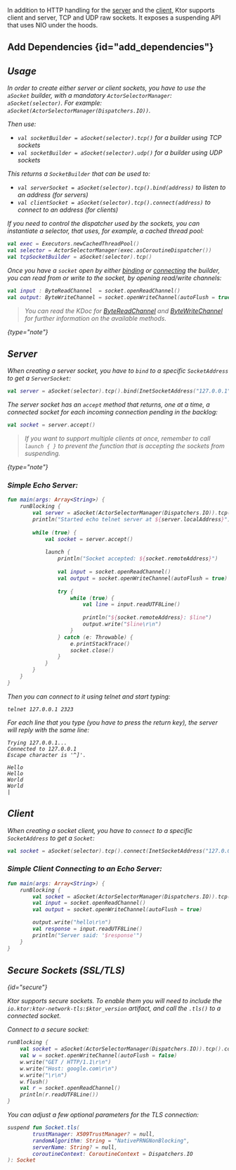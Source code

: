 [//]: # (title: Sockets)

<include src="lib.md" include-id="outdated_warning"/>

In addition to HTTP handling for the [server](A_Ktor_Application.xml) and the [client](client.md), Ktor supports client and server, TCP and UDP raw sockets.
It exposes a suspending API that uses NIO under the hoods.

## Add Dependencies {id="add_dependencies"}
<var name="feature_name" value="Sockets"/>
<var name="artifact_name" value="ktor-network"/>
<include src="lib.md" include-id="add_ktor_artifact_intro"/>
<include src="lib.md" include-id="add_ktor_artifact"/>



## Usage

In order to create either server or client sockets, you have to use the `aSocket` builder,
with a mandatory `ActorSelectorManager`: `aSocket(selector)`. For example: `aSocket(ActorSelectorManager(Dispatchers.IO))`.

Then use:

* `val socketBuilder = aSocket(selector).tcp()` for a builder using TCP sockets
* `val socketBuilder = aSocket(selector).udp()` for a builder using UDP sockets

This returns a `SocketBuilder` that can be used to:
 
* `val serverSocket = aSocket(selector).tcp().bind(address)` to listen to an address (for servers)
* `val clientSocket = aSocket(selector).tcp().connect(address)` to connect to an address (for clients)
 
If you need to control the dispatcher used by the sockets, you can instantiate a selector,
that uses, for example, a cached thread pool:
```kotlin
val exec = Executors.newCachedThreadPool()
val selector = ActorSelectorManager(exec.asCoroutineDispatcher())
val tcpSocketBuilder = aSocket(selector).tcp()
```

Once you have a `socket` open by either [binding](#server) or [connecting](#client) the builder,
you can read from or write to the socket, by opening read/write channels:

```kotlin
val input : ByteReadChannel  = socket.openReadChannel()
val output: ByteWriteChannel = socket.openWriteChannel(autoFlush = true)
```

>You can read the KDoc for [ByteReadChannel](https://api.ktor.io/%ktor_version%/io.ktor.utils.io/-byte-read-channel/index.html)
>and [ByteWriteChannel](https://api.ktor.io/%ktor_version%/io.ktor.utils.io/-byte-write-channel/index.html)
>for further information on the available methods.
>
{type="note"}

## Server

When creating a server socket, you have to `bind` to a specific `SocketAddress` to get
a `ServerSocket`:

```kotlin
val server = aSocket(selector).tcp().bind(InetSocketAddress("127.0.0.1", 2323))
```

The server socket has an `accept` method that returns, one at a time, 
a connected socket for each incoming connection pending in the *backlog*:

```kotlin
val socket = server.accept()
```

>If you want to support multiple clients at once, remember to call `launch { }` to prevent
>the function that is accepting the sockets from suspending.
>
{type="note"}

### Simple Echo Server:


```kotlin
fun main(args: Array<String>) {
    runBlocking {
        val server = aSocket(ActorSelectorManager(Dispatchers.IO)).tcp().bind(InetSocketAddress("127.0.0.1", 2323))
        println("Started echo telnet server at ${server.localAddress}")
        
        while (true) {
            val socket = server.accept()
            
            launch {
                println("Socket accepted: ${socket.remoteAddress}")
                
                val input = socket.openReadChannel()
                val output = socket.openWriteChannel(autoFlush = true)
                
                try {
                    while (true) {
                        val line = input.readUTF8Line()
                        
                        println("${socket.remoteAddress}: $line")
                        output.write("$line\r\n")
                    }
                } catch (e: Throwable) {
                    e.printStackTrace()
                    socket.close()
                }
            }
        }
    }
}
```

Then you can connect to it using *telnet* and start typing:

```text
telnet 127.0.0.1 2323
```

For each line that you type (you have to press the return key), the server will reply
with the same line:

```text
Trying 127.0.0.1...
Connected to 127.0.0.1
Escape character is '^]'.

Hello
Hello
World
World
|
``` 

## Client

When creating a socket client, you have to `connect` to a specific `SocketAddress` to get
a `Socket`:

```kotlin
val socket = aSocket(selector).tcp().connect(InetSocketAddress("127.0.0.1", 2323))
```

### Simple Client Connecting to an Echo Server:


```kotlin
fun main(args: Array<String>) {
    runBlocking {
        val socket = aSocket(ActorSelectorManager(Dispatchers.IO)).tcp().connect(InetSocketAddress("127.0.0.1", 2323))
        val input = socket.openReadChannel()
        val output = socket.openWriteChannel(autoFlush = true)

        output.write("hello\r\n")
        val response = input.readUTF8Line()
        println("Server said: '$response'")
    }
}
```

## Secure Sockets (SSL/TLS)
{id="secure"}

Ktor supports secure sockets. To enable them you will need to include the
`io.ktor:ktor-network-tls:$ktor_version` artifact, and call the `.tls()` to a connected socket.

*Connect to a secure socket:*
```kotlin
runBlocking {
    val socket = aSocket(ActorSelectorManager(Dispatchers.IO)).tcp().connect(InetSocketAddress("google.com", 443)).tls()
    val w = socket.openWriteChannel(autoFlush = false)
    w.write("GET / HTTP/1.1\r\n")
    w.write("Host: google.com\r\n")
    w.write("\r\n")
    w.flush()
    val r = socket.openReadChannel()
    println(r.readUTF8Line())
}
```

You can adjust a few optional parameters for the TLS connection:

```kotlin
suspend fun Socket.tls(
        trustManager: X509TrustManager? = null,
        randomAlgorithm: String = "NativePRNGNonBlocking",
        serverName: String? = null,
        coroutineContext: CoroutineContext = Dispatchers.IO
): Socket
```
